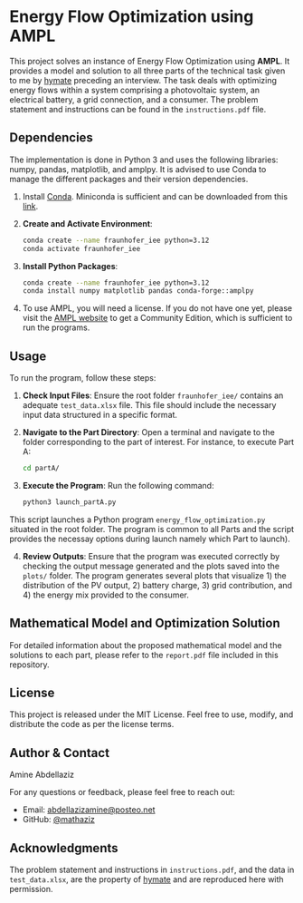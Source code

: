 # Energy Flow Optimization using AMPL

This project solves an instance of Energy Flow Optimization using **AMPL**. It provides a model and solution to all three parts of the technical task given to me by [hymate](https://www.hymate.com/) preceding an interview. The task deals with optimizing energy flows within a system comprising a photovoltaic system, an electrical battery, a grid connection, and a consumer. The problem statement and instructions can be found in the `instructions.pdf` file.

## Dependencies

The implementation is done in Python 3 and uses the following libraries: numpy, pandas, matplotlib, and amplpy. It is advised to use Conda to manage the different packages and their version dependencies.

1. Install [Conda](https://docs.conda.io/projects/conda/en/latest/user-guide/install/linux.html). Miniconda is sufficient and can be downloaded from this [link](https://repo.anaconda.com/miniconda/).

2. **Create and Activate Environment**:
   ```bash
   conda create --name fraunhofer_iee python=3.12
   conda activate fraunhofer_iee
    ```

3. **Install Python Packages**:

   ```bash
   conda create --name fraunhofer_iee python=3.12
   conda install numpy matplotlib pandas conda-forge::amplpy
    ```
4. To use AMPL, you will need a license. If you do not have one yet, please visit the [AMPL website](https://portal.ampl.com/user/ampl/request/amplce/trial) to get a Community Edition, which is sufficient to run the programs.

## Usage

To run the program, follow these steps:

1. **Check Input Files**: Ensure the root folder `fraunhofer_iee/` contains an adequate `test_data.xlsx` file. This file should include the necessary input data structured in a specific format.

2. **Navigate to the Part Directory**: Open a terminal and navigate to the folder corresponding to the part of interest. For instance, to execute Part A:

    ```bash
    cd partA/
    ```


3. **Execute the Program**: Run the following command:

    ```bash
    python3 launch_partA.py
    ```
This script launches a Python program `energy_flow_optimization.py` situated in the root folder. The program is common to all Parts and the script provides the necessay options during launch namely which Part to launch).

4. **Review Outputs**: Ensure that the program was executed correctly by checking the output message generated and the plots saved into the `plots/` folder. The program generates several plots that visualize 1) the distribution of the PV output, 2) battery charge, 3) grid contribution, and 4) the energy mix provided to the consumer.

## Mathematical Model and Optimization Solution

For detailed information about the proposed mathematical model and the solutions to each part, please refer to the `report.pdf` file included in this repository.

## License

This project is released under the MIT License. Feel free to use, modify, and distribute the code as per the license terms.

## Author & Contact

Amine Abdellaziz

For any questions or feedback, please feel free to reach out:

- Email: [abdellazizamine@posteo.net](mailto:abdellazizamine@posteo.net)
- GitHub: [@mathaziz](https://github.com/mathaziz)

## Acknowledgments

The problem statement and instructions in `instructions.pdf`, and the data in `test_data.xlsx`, are the property of [hymate](https://portal.ampl.com/user/ampl/request/amplce/trial) and are reproduced here with permission.
